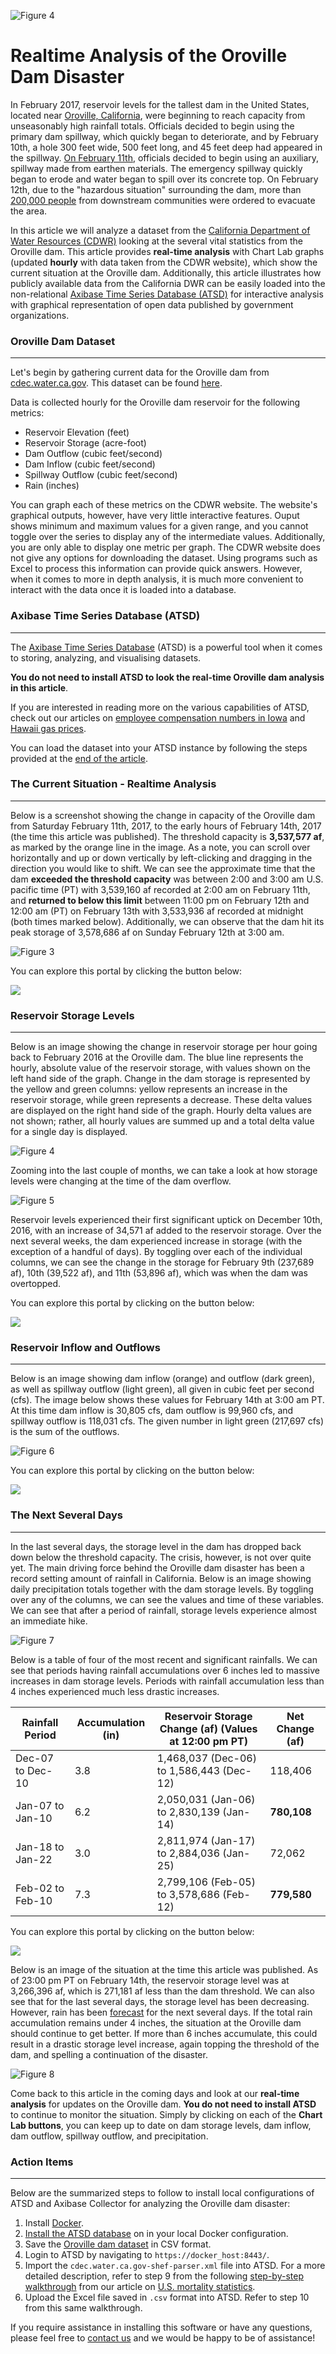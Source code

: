 ![Figure 4](Images/Figure4.png)

Realtime Analysis of the Oroville Dam Disaster 
==============================================

In February 2017, reservoir levels for the tallest dam in the United States, located near [Oroville, California](http://www.water.ca.gov/swp/facilities/Oroville/LakeDam.cfm), were
beginning to reach capacity from unseasonably high rainfall totals. Officials decided to begin using the primary dam spillway, which quickly began to deteriorate, and by 
February 10th, a hole 300 feet wide, 500 feet long, and 45 feet deep had appeared in the spillway. [On February 11th](http://www.latimes.com/local/california/la-live-updates-oroville-dam-oroville-dam-spillway-expected-to-fail-1486953074-htmlstory.html), 
officials decided to begin using an auxiliary, spillway made from earthen materials. The emergency spillway quickly began to erode and water began to spill over its concrete top. On 
February 12th, due to the "hazardous situation" surrounding the dam, more than [200,000 people](http://www.npr.org/sections/thetwo-way/2017/02/14/515172686/with-more-rain-forecast-crews-work-to-reinforce-oroville-dam)
from downstream communities were ordered to evacuate the area.  
 
In this article we will analyze a dataset from the [California Department of Water Resources (CDWR)](https://cdec.water.ca.gov/index.html) looking at the several vital statistics from the
Oroville dam. This article provides **real-time analysis** with Chart Lab graphs (updated **hourly** with data taken from the CDWR website), which show the current situation at the Oroville dam. Additionally, this article illustrates 
how publicly available data from the California DWR can be easily loaded into the non-relational [Axibase Time Series Database (ATSD)](http://axibase.com/products/axibase-time-series-database/) 
for interactive analysis with graphical representation of open data published by government organizations. 

### Oroville Dam Dataset
------------------------

Let's begin by gathering current data for the Oroville dam from [cdec.water.ca.gov](https://cdec.water.ca.gov/index.html). This dataset can be found [here](https://cdec.water.ca.gov/cgi-progs/queryF?s=ORO&d=13-Feb-2017+02:57&span=1year). 

Data is collected hourly for the Oroville dam reservoir for the following metrics:

* Reservoir Elevation (feet)
* Reservoir Storage (acre-foot)
* Dam Outflow (cubic feet/second)
* Dam Inflow (cubic feet/second)
* Spillway Outflow (cubic feet/second)
* Rain (inches)
 
You can graph each of these metrics on the CDWR website. The website's graphical outputs, however, have very little interactive features. Ouput shows minimum and maximum values for a given range,
and you cannot toggle over the series to display any of the intermediate values. Additionally, you are only able to display one metric per graph. The CDWR website does not 
give any options for downloading the dataset. Using programs such as Excel to process this information can provide quick answers. However, when it comes to more in depth analysis, it is
much more convenient to interact with the data once it is loaded into a database.  

### Axibase Time Series Database (ATSD)
---------------------------------------

The [Axibase Time Series Database](http://axibase.com/products/axibase-time-series-database/) (ATSD) is a powerful tool when it comes to storing, analyzing, and visualising 
datasets. 

**You do not need to install ATSD to look the real-time Oroville dam analysis in this article**. 

If you are interested in reading more on the various capabilities of ATSD, check out our articles on [employee compensation numbers in Iowa](https://github.com/axibase/atsd-use-cases/blob/master/SocrataIowaCompensation/README.md) and
[Hawaii gas prices](https://github.com/axibase/atsd-use-cases/blob/master/HawaiiGasPrices/hawaii_gas_prices.md).

You can load the dataset into your ATSD instance by following the steps provided at the [end of the article](#action-items).

### The Current Situation - Realtime Analysis
---------------------------------------------

Below is a screenshot showing the change in capacity of the Oroville dam from Saturday February 11th, 2017, to the early hours of February 14th, 2017 (the time this article was published).
The threshold capacity is **3,537,577 af**, as marked by the orange line in the image. As a note, you can scroll over horizontally and up or down vertically by left-clicking and dragging in the direction you
would like to shift. We can see the approximate time that the dam **exceeded the threshold capacity** was between 2:00 and 3:00 am U.S. pacific time (PT) with 3,539,160 af recorded at 2:00 am on February 11th, and **returned to 
below this limit** between 11:00 pm on February 12th and 12:00 am (PT) on February 13th with 3,533,936 af recorded at midnight (both times marked below). Additionally, we can observe that the dam hit its peak storage 
of 3,578,686 af on Sunday February 12th at 3:00 am.  
    
![Figure 3](Images/Figure3.png)

You can explore this portal by clicking the button below:

[![](Images/button.png)](https://apps.axibase.com/chartlab/dee79515#fullscreen)

### Reservoir Storage Levels
----------------------------

Below is an image showing the change in reservoir storage per hour going back to February 2016 at the Oroville dam. The blue line represents the hourly, absolute value of the 
reservoir storage, with values shown on the left hand side of the graph. Change in the dam storage is represented by the yellow and green columns: yellow represents an increase
in the reservoir storage, while green represents a decrease. These delta values are displayed on the right hand side of the graph. Hourly delta values are not shown; rather, all 
hourly values are summed up and a total delta value for a single day is displayed.

![Figure 4](Images/Figure4.png)

Zooming into the last couple of months, we can take a look at how storage levels were changing at the time of the dam overflow.

![Figure 5](Images/Figure5.png)

Reservoir levels experienced their first significant uptick on December 10th, 2016, with an increase of 34,571 af added to the reservoir storage. Over the next several weeks,
the dam experienced increase in storage (with the exception of a handful of days). By toggling over each of the individual columns, we can see the change in the storage 
for February 9th (237,689 af), 10th (39,522 af), and 11th (53,896 af), which was when the dam was overtopped.      

You can explore this portal by clicking on the button below:
 
[![](Images/button.png)](https://apps.axibase.com/chartlab/dee79515/2#fullscreen)

### Reservoir Inflow and Outflows
---------------------------------

Below is an image showing dam inflow (orange) and outflow (dark green), as well as spillway outflow (light green), all given in cubic feet per second (cfs). The image below shows these values for February 14th at 3:00 am 
PT. At this time dam inflow is 30,805 cfs, dam outflow is 99,960 cfs, and spillway outflow is 118,031 cfs. The given number in light green (217,697 cfs) is the sum of the outflows.  
 
![Figure 6](Images/Figure6.png)

You can explore this portal by clicking on the button below:

[![](Images/button.png)](https://apps.axibase.com/chartlab/dee79515/5/#fullscreen)

### The Next Several Days
-------------------------

In the last several days, the storage level in the dam has dropped back down below the threshold capacity. The crisis, however, is not over quite yet. The main driving force behind
the Oroville dam disaster has been a record setting amount of rainfall in California. Below is an image showing daily precipitation totals together with the dam storage levels. 
By toggling over any of the columns, we can see the values and time of these variables. We can see that after a period of rainfall, storage levels experience almost an immediate hike. 

![Figure 7](Images/Figure7.png)

Below is a table of four of the most recent and significant rainfalls. We can see that periods having rainfall accumulations over 6 inches led to massive increases in dam storage 
levels. Periods with rainfall accumulation less than 4 inches experienced much less drastic increases.     
     
| Rainfall Period  | Accumulation (in) | Reservoir Storage Change (af) (Values at 12:00 pm PT) | Net Change (af) |
|------------------|-------------------|------------------------------------------------------------|-----------------| 
| Dec-07 to Dec-10 |      3.8          | 1,468,037 (Dec-06) to 1,586,443 (Dec-12) |    118,406      |
| Jan-07 to Jan-10 |      6.2          | 2,050,031 (Jan-06) to 2,830,139 (Jan-14) |  **780,108**    |
| Jan-18 to Jan-22 |      3.0          | 2,811,974 (Jan-17) to 2,884,036 (Jan-25) |     72,062      |
| Feb-02 to Feb-10 |      7.3          | 2,799,106 (Feb-05) to 3,578,686 (Feb-12) |  **779,580**    | 

You can explore this portal by clicking on the button below: 
 
[![](Images/button.png)](https://apps.axibase.com/chartlab/dee79515/7/#fullscreen)

Below is an image of the situation at the time this article was published. As of 23:00 pm PT on February 14th, the reservoir storage level was at 3,266,396 af, which is 271,181 af
less than the dam threshold. We can also see that for the last several days, the storage level has been decreasing. However, rain has been [forecast](https://weather.com/en/weather/tenday/l/95966:4:US) for the next several days.
If the total rain accumulation remains under 4 inches, the situation at the Oroville dam should continue to get better. If more than 6 inches accumulate, this could
result in a drastic storage level increase, again topping the threshold of the dam, and spelling a continuation of the disaster.   

![Figure 8](Images/Figure8.png)

Come back to this article in the coming days and look at our **real-time analysis** for updates on the Oroville dam. **You do not need to install ATSD** to continue to monitor
the situation. Simply by clicking on each of the **Chart Lab buttons**, you can keep up to date on dam storage levels, dam inflow, dam outflow, spillway outflow, and precipitation.

### Action Items
----------------

Below are the summarized steps to follow to install local configurations of ATSD and Axibase Collector for analyzing the Oroville dam disaster:

1. Install [Docker](https://docs.docker.com/engine/installation/linux/ubuntulinux/).
2. [Install the ATSD database](https://github.com/axibase/atsd-docs/blob/master/installation/docker.md#option-2-configure-collector-account-manually) on in your local Docker configuration. 
3. Save the [Oroville dam dataset](https://cdec.water.ca.gov/cgi-progs/queryF?s=ORO&d=13-Feb-2017+02:57&span=1year) in CSV format.
4. Login to ATSD by navigating to `https://docker_host:8443/`. 
5. Import the `cdec.water.ca.gov-shef-parser.xml` file into ATSD. For a more detailed description, refer to step 9 from the following [step-by-step walkthrough](https://github.com/axibase/atsd-use-cases/blob/master/USMortality/configuration.md) from our article on [U.S. mortality statistics](https://github.com/axibase/atsd-use-cases/blob/master/USMortality/README.md). 
6. Upload the Excel file saved in `.csv` format into ATSD. Refer to step 10 from this same walkthrough. 

If you require assistance in installing this software or have any questions, please feel free to [contact us](https://axibase.com/feedback/) and we would be happy to be of assistance!




